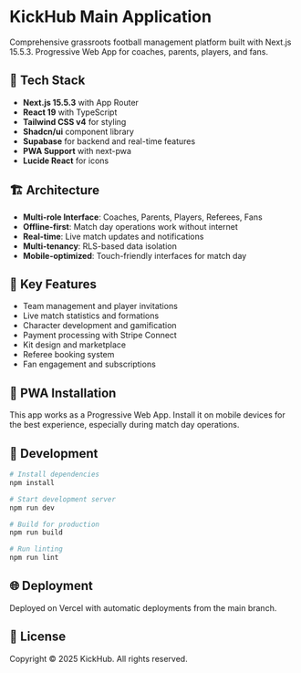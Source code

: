# KickHub Main Application

Comprehensive grassroots football management platform built with Next.js 15.5.3. Progressive Web App for coaches, parents, players, and fans.

## 🚀 Tech Stack

- **Next.js 15.5.3** with App Router
- **React 19** with TypeScript 
- **Tailwind CSS v4** for styling
- **Shadcn/ui** component library
- **Supabase** for backend and real-time features
- **PWA Support** with next-pwa
- **Lucide React** for icons

## 🏗️ Architecture

- **Multi-role Interface**: Coaches, Parents, Players, Referees, Fans
- **Offline-first**: Match day operations work without internet
- **Real-time**: Live match updates and notifications
- **Multi-tenancy**: RLS-based data isolation
- **Mobile-optimized**: Touch-friendly interfaces for match day

## 🎯 Key Features

- Team management and player invitations
- Live match statistics and formations  
- Character development and gamification
- Payment processing with Stripe Connect
- Kit design and marketplace
- Referee booking system
- Fan engagement and subscriptions

## 📱 PWA Installation

This app works as a Progressive Web App. Install it on mobile devices for the best experience, especially during match day operations.

## 🔧 Development

```bash
# Install dependencies
npm install

# Start development server  
npm run dev

# Build for production
npm run build

# Run linting
npm run lint
```

## 🌐 Deployment

Deployed on Vercel with automatic deployments from the main branch.

## 📄 License

Copyright © 2025 KickHub. All rights reserved.